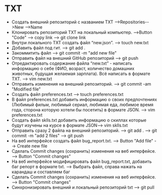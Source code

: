 # TXT
 - Создать внешний репозиторий c названием  TXT -->Repositories-->New -->Name
 - Клонировать репозиторий TXT на локальный компьютер. -->Button "Code" --> copy link --> git clone link
 - Внутри локального TXT создать файл “new.json”. --> touch new.txt
 - Добавить файл под гит. --> git add .
 - Закоммитить файл --> git commit -m "add new file"
 - Отправить файл на внешний GitHub репозиторий --> git push
 - Отредактировать содержание файла “new.txt” - написать информацию о себе (ФИО, возраст, количество домашних животных, будущая желаемая зарплата). Всё написать в формате TXT. 
 --> vim new.txt
 - Отправить изменения на внешний репозиторий. --> git commit -am "Modified file"
 - Создать файл preferences.txt --> touch preferences.txt
 - В файл preferences.txt добавить информацию о своих предпочтениях (Любимый фильм, любимый сериал, любимая еда, любимое время года, сторона которую хотели бы посетить) в формате JSON. --> vim preferences.txt
- Создать файл sklls.txt добавить информацию о скиллах которые будут изучены на курсе в формате JSON--> vim sklls.txt
- Отправить сразу 2 файла на внешний репозиторий. --> git add . --> git commit -m "add 2 files" --> git push
- На веб интерфейсе создать файл bug_report.txt. --> Button "Add file" --> Create new file
- Сделать Commit changes (сохранить) изменения на веб интерфейсе. --> Button "Commit changes"
- На веб интерфейсе модифицировать файл bug_report.txt, добавить баг репорт в формате txt. --> Выбрать файл, справа нажать на карандаш и составляем баг
- Сделать Commit changes (сохранить) изменения на веб интерфейсе. --> Button "Commit changes"
- Синхронизировать внешний и локальный репозиторий txt --> git pull
